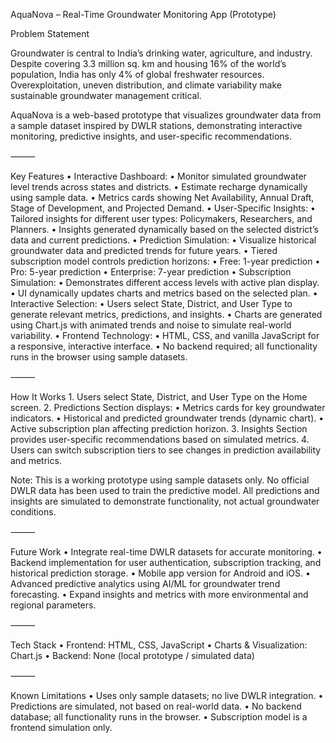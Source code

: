 AquaNova – Real-Time Groundwater Monitoring App (Prototype)

Problem Statement

Groundwater is central to India’s drinking water, agriculture, and industry. Despite covering 3.3 million sq. km and housing 16% of the world’s population, India has only 4% of global freshwater resources. Overexploitation, uneven distribution, and climate variability make sustainable groundwater management critical.

AquaNova is a web-based prototype that visualizes groundwater data from a sample dataset inspired by DWLR stations, demonstrating interactive monitoring, predictive insights, and user-specific recommendations.

⸻

Key Features
	•	Interactive Dashboard:
	•	Monitor simulated groundwater level trends across states and districts.
	•	Estimate recharge dynamically using sample data.
	•	Metrics cards showing Net Availability, Annual Draft, Stage of Development, and Projected Demand.
	•	User-Specific Insights:
	•	Tailored insights for different user types: Policymakers, Researchers, and Planners.
	•	Insights generated dynamically based on the selected district’s data and current predictions.
	•	Prediction Simulation:
	•	Visualize historical groundwater data and predicted trends for future years.
	•	Tiered subscription model controls prediction horizons:
	•	Free: 1-year prediction
	•	Pro: 5-year prediction
	•	Enterprise: 7-year prediction
	•	Subscription Simulation:
	•	Demonstrates different access levels with active plan display.
	•	UI dynamically updates charts and metrics based on the selected plan.
	•	Interactive Selection:
	•	Users select State, District, and User Type to generate relevant metrics, predictions, and insights.
	•	Charts are generated using Chart.js with animated trends and noise to simulate real-world variability.
	•	Frontend Technology:
	•	HTML, CSS, and vanilla JavaScript for a responsive, interactive interface.
	•	No backend required; all functionality runs in the browser using sample datasets.

⸻

How It Works
	1.	Users select State, District, and User Type on the Home screen.
	2.	Predictions Section displays:
	•	Metrics cards for key groundwater indicators.
	•	Historical and predicted groundwater trends (dynamic chart).
	•	Active subscription plan affecting prediction horizon.
	3.	Insights Section provides user-specific recommendations based on simulated metrics.
	4.	Users can switch subscription tiers to see changes in prediction availability and metrics.

Note: This is a working prototype using sample datasets only. No official DWLR data has been used to train the predictive model. All predictions and insights are simulated to demonstrate functionality, not actual groundwater conditions.

⸻

Future Work
	•	Integrate real-time DWLR datasets for accurate monitoring.
	•	Backend implementation for user authentication, subscription tracking, and historical prediction storage.
	•	Mobile app version for Android and iOS.
	•	Advanced predictive analytics using AI/ML for groundwater trend forecasting.
	•	Expand insights and metrics with more environmental and regional parameters.

⸻

Tech Stack
	•	Frontend: HTML, CSS, JavaScript
	•	Charts & Visualization: Chart.js
	•	Backend: None (local prototype / simulated data)

⸻

Known Limitations
	•	Uses only sample datasets; no live DWLR integration.
	•	Predictions are simulated, not based on real-world data.
	•	No backend database; all functionality runs in the browser.
	•	Subscription model is a frontend simulation only.
